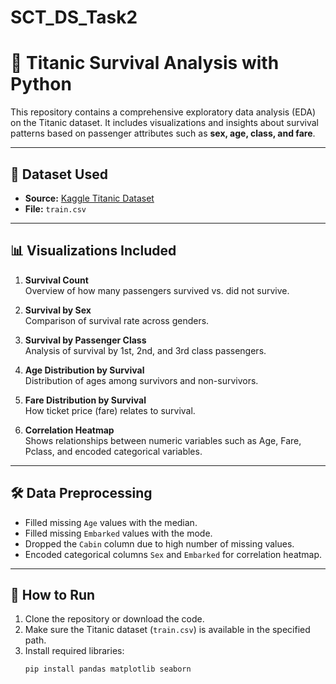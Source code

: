 # SCT_DS_Task2
# 🚢 Titanic Survival Analysis with Python

This repository contains a comprehensive exploratory data analysis (EDA) on the Titanic dataset. It includes visualizations and insights about survival patterns based on passenger attributes such as **sex, age, class, and fare**.

---

## 📁 Dataset Used

- **Source:** [Kaggle Titanic Dataset](https://www.kaggle.com/c/titanic/data)
- **File:** `train.csv`

---

## 📊 Visualizations Included

1. **Survival Count**  
   Overview of how many passengers survived vs. did not survive.

2. **Survival by Sex**  
   Comparison of survival rate across genders.

3. **Survival by Passenger Class**  
   Analysis of survival by 1st, 2nd, and 3rd class passengers.

4. **Age Distribution by Survival**  
   Distribution of ages among survivors and non-survivors.

5. **Fare Distribution by Survival**  
   How ticket price (fare) relates to survival.

6. **Correlation Heatmap**  
   Shows relationships between numeric variables such as Age, Fare, Pclass, and encoded categorical variables.

---

## 🛠 Data Preprocessing

- Filled missing `Age` values with the median.
- Filled missing `Embarked` values with the mode.
- Dropped the `Cabin` column due to high number of missing values.
- Encoded categorical columns `Sex` and `Embarked` for correlation heatmap.

---

## 🧪 How to Run

1. Clone the repository or download the code.
2. Make sure the Titanic dataset (`train.csv`) is available in the specified path.
3. Install required libraries:
   ```bash
   pip install pandas matplotlib seaborn
